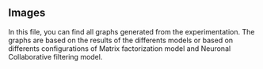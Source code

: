 ## Images

In this file, you can find all graphs generated from the experimentation. The graphs are based on the results of the differents models or based on differents configurations of Matrix factorization model and Neuronal Collaborative filtering model.